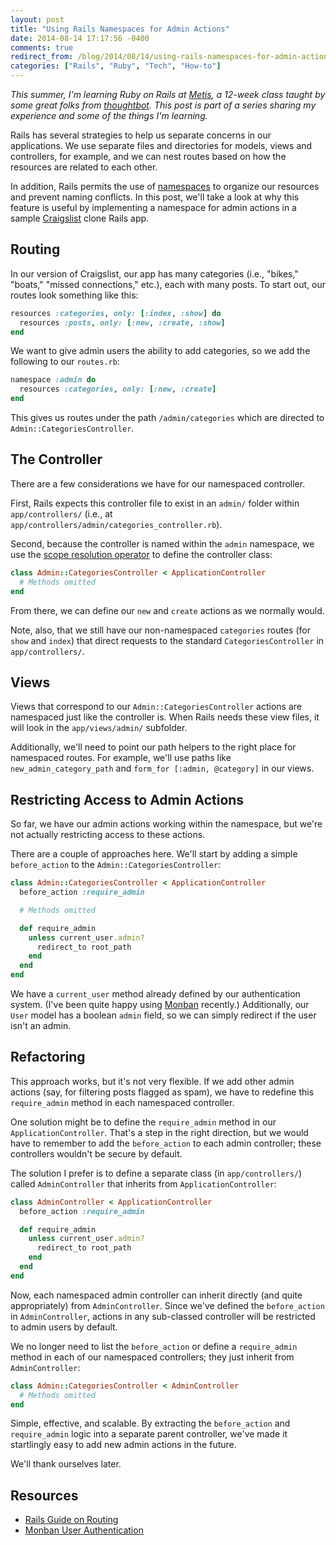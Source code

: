 ```yaml
---
layout: post
title: "Using Rails Namespaces for Admin Actions"
date: 2014-08-14 17:17:56 -0400
comments: true
redirect_from: /blog/2014/08/14/using-rails-namespaces-for-admin-actions/
categories: ["Rails", "Ruby", "Tech", "How-to"]
---
```


*This summer, I'm learning Ruby on Rails at [Metis], a 12-week class taught by some great folks from [thoughtbot]. This post is part of a series sharing my experience and some of the things I'm learning.*

[Metis]: http://www.thisismetis.com
[thoughtbot]: http://www.thoughtbot.com

Rails has several strategies to help us separate concerns in our applications. We use separate files and directories for models, views and controllers, for example, and we can nest routes based on how the resources are related to each other.

In addition, Rails permits the use of [namespaces] to organize our resources and prevent naming conflicts. In this post, we'll take a look at why this feature is useful by implementing a namespace for admin actions in a sample [Craigslist] clone Rails app.

[namespaces]: http://en.wikipedia.org/wiki/Namespace
[Craigslist]: http://craigslist.org

<!-- More -->

## Routing

In our version of Craigslist, our app has many categories (i.e., "bikes," "boats," "missed connections," etc.), each with many posts. To start out, our routes look something like this:

```ruby
resources :categories, only: [:index, :show] do
  resources :posts, only: [:new, :create, :show]
end
```

We want to give admin users the ability to add categories, so we add the following to our `routes.rb`:

```ruby
namespace :admin do
  resources :categories, only: [:new, :create]
end
```

This gives us routes under the path `/admin/categories` which are directed to `Admin::CategoriesController`.

## The Controller

There are a few considerations we have for our namespaced controller.

First, Rails expects this controller file to exist in an `admin/` folder within `app/controllers/` (i.e., at `app/controllers/admin/categories_controller.rb`).

Second, because the controller is named within the `admin` namespace, we use the [scope resolution operator] to define the controller class:

```ruby
class Admin::CategoriesController < ApplicationController
  # Methods omitted
end
```

From there, we can define our `new` and `create` actions as we normally would.

Note, also, that we still have our non-namespaced `categories` routes (for `show` and `index`) that direct requests to the standard `CategoriesController` in `app/controllers/`.

[scope resolution operator]: http://en.wikipedia.org/wiki/Scope_resolution_operator

## Views

Views that correspond to our `Admin::CategoriesController` actions are namespaced just like the controller is. When Rails needs these view files, it will look in the `app/views/admin/` subfolder.

Additionally, we'll need to point our path helpers to the right place for namespaced routes. For example, we'll use paths like `new_admin_category_path` and `form_for [:admin, @category]` in our views. 

## Restricting Access to Admin Actions

So far, we have our admin actions working within the namespace, but we're not actually restricting access to these actions.

There are a couple of approaches here. We'll start by adding a simple `before_action` to the `Admin::CategoriesController`:

```ruby
class Admin::CategoriesController < ApplicationController
  before_action :require_admin

  # Methods omitted

  def require_admin
    unless current_user.admin?
      redirect_to root_path
    end
  end
end
```

We have a `current_user` method already defined by our authentication system. (I've been quite happy using [Monban] recently.) Additionally, our `User` model has a boolean `admin` field, so we can simply redirect if the user isn't an admin.

## Refactoring

This approach works, but it's not very flexible. If we add other admin actions (say, for filtering posts flagged as spam), we have to redefine this `require_admin` method in each namespaced controller.

One solution might be to define the `require_admin` method in our `ApplicationController`. That's a step in the right direction, but we would have to remember to add the `before_action` to each admin controller; these controllers wouldn't be secure by default.

The solution I prefer is to define a separate class (in `app/controllers/`) called `AdminController` that inherits from `ApplicationController`:

```ruby
class AdminController < ApplicationController
  before_action :require_admin

  def require_admin
    unless current_user.admin?
      redirect_to root_path
    end
  end
end
```

Now, each namespaced admin controller can inherit directly (and quite appropriately) from `AdminController`. Since we've defined the `before_action` in `AdminController`, actions in any sub-classed controller will be restricted to admin users by default.

We no longer need to list the `before_action` or define a `require_admin` method in each of our namespaced controllers; they just inherit from `AdminController`:

```ruby
class Admin::CategoriesController < AdminController
  # Methods omitted
end
```

Simple, effective, and scalable. By extracting the `before_action` and `require_admin` logic into a separate parent controller, we've made it startlingly easy to add new admin actions in the future.

We'll thank ourselves later.

[Monban]: https://github.com/halogenandtoast/monban

## Resources

* [Rails Guide on Routing](http://guides.rubyonrails.org/routing.html#controller-namespaces-and-routing)
* [Monban User Authentication](https://github.com/halogenandtoast/monban)
